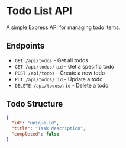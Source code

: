 # Todo List API

A simple Express API for managing todo items.

## Endpoints

- `GET /api/todos` - Get all todos
- `GET /api/todos/:id` - Get a specific todo
- `POST /api/todos` - Create a new todo
- `PUT /api/todos/:id` - Update a todo
- `DELETE /api/todos/:id` - Delete a todo

## Todo Structure

```json
{
  "id": "unique-id",
  "title": "Task description",
  "completed": false
}
